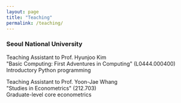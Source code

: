```yaml
---
layout: page
title: "Teaching"
permalink: /teaching/
---
```


### Seoul National University

Teaching Assistant to Prof. Hyunjoo Kim \
"Basic Computing: First Adventures in Computing" (L0444.000400)\
Introductory Python programming

Teaching Assistant to Prof. Yoon-Jae Whang \
"Studies in Econometrics" (212.703)\
Graduate-level core econometrics

